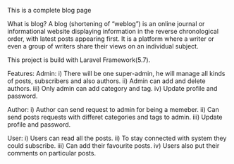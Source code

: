This is a complete blog page

What is blog?
A blog (shortening of “weblog”) is an online journal or informational website displaying information in the reverse chronological order, with latest posts appearing first. It is a platform where a writer or even a group of writers share their views on an individual subject.

This project is build with Laravel Framework(5.7).

Features:
Admin:
i)     There will be one super-admin, he will manage all kinds of posts, subscribers and also authors.
ii)    Admin can add and delete authors.
iii)   Only admin can add category and tag.
iv)    Update profile and password.

Author:
i)      Author can send request to admin for being a memeber.
ii)     Can send posts requests with differet categories and tags to admin.
iii)    Update profile and password.

User:
i)      Users can read all the posts.
ii)     To stay connected with system they could subscribe.
iii)    Can add their favourite posts.
iv)     Users also put their comments on particular posts.
